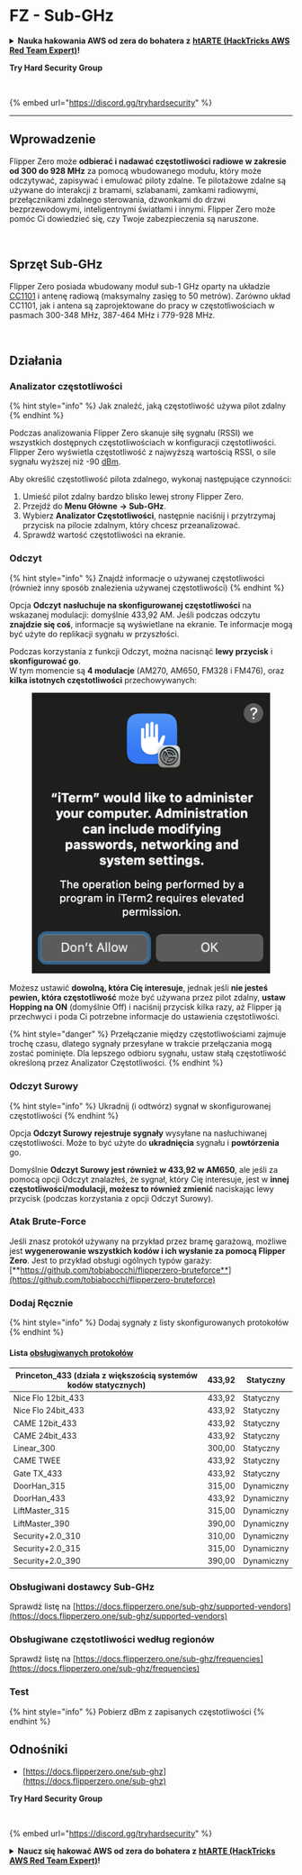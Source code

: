 # FZ - Sub-GHz

<details>

<summary><strong>Nauka hakowania AWS od zera do bohatera z</strong> <a href="https://training.hacktricks.xyz/courses/arte"><strong>htARTE (HackTricks AWS Red Team Expert)</strong></a><strong>!</strong></summary>

Inne sposoby wsparcia HackTricks:

* Jeśli chcesz zobaczyć swoją **firmę reklamowaną w HackTricks** lub **pobrać HackTricks w formacie PDF**, sprawdź [**PLANY SUBSKRYPCYJNE**](https://github.com/sponsors/carlospolop)!
* Zdobądź [**oficjalne gadżety PEASS & HackTricks**](https://peass.creator-spring.com)
* Odkryj [**Rodzinę PEASS**](https://opensea.io/collection/the-peass-family), naszą kolekcję ekskluzywnych [**NFT**](https://opensea.io/collection/the-peass-family)
* **Dołącz do** 💬 [**grupy Discord**](https://discord.gg/hRep4RUj7f) lub [**grupy telegramowej**](https://t.me/peass) lub **śledź** nas na **Twitterze** 🐦 [**@carlospolopm**](https://twitter.com/hacktricks\_live)**.**
* **Podziel się swoimi sztuczkami hakowania, przesyłając PR-y do** [**HackTricks**](https://github.com/carlospolop/hacktricks) i [**HackTricks Cloud**](https://github.com/carlospolop/hacktricks-cloud) na GitHubie.

</details>

**Try Hard Security Group**

<figure><img src="../.gitbook/assets/telegram-cloud-document-1-5159108904864449420.jpg" alt=""><figcaption></figcaption></figure>

{% embed url="https://discord.gg/tryhardsecurity" %}

***

## Wprowadzenie <a href="#kfpn7" id="kfpn7"></a>

Flipper Zero może **odbierać i nadawać częstotliwości radiowe w zakresie od 300 do 928 MHz** za pomocą wbudowanego modułu, który może odczytywać, zapisywać i emulować piloty zdalne. Te pilotażowe zdalne są używane do interakcji z bramami, szlabanami, zamkami radiowymi, przełącznikami zdalnego sterowania, dzwonkami do drzwi bezprzewodowymi, inteligentnymi światłami i innymi. Flipper Zero może pomóc Ci dowiedzieć się, czy Twoje zabezpieczenia są naruszone.

<figure><img src="../../../.gitbook/assets/image (3) (2) (1).png" alt=""><figcaption></figcaption></figure>

## Sprzęt Sub-GHz <a href="#kfpn7" id="kfpn7"></a>

Flipper Zero posiada wbudowany moduł sub-1 GHz oparty na układzie [﻿](https://www.st.com/en/nfc/st25r3916.html#overview)﻿[CC1101](https://www.ti.com/lit/ds/symlink/cc1101.pdf) i antenę radiową (maksymalny zasięg to 50 metrów). Zarówno układ CC1101, jak i antena są zaprojektowane do pracy w częstotliwościach w pasmach 300-348 MHz, 387-464 MHz i 779-928 MHz.

<figure><img src="../../../.gitbook/assets/image (1) (8) (1).png" alt=""><figcaption></figcaption></figure>

## Działania

### Analizator częstotliwości

{% hint style="info" %}
Jak znaleźć, jaką częstotliwość używa pilot zdalny
{% endhint %}

Podczas analizowania Flipper Zero skanuje siłę sygnału (RSSI) we wszystkich dostępnych częstotliwościach w konfiguracji częstotliwości. Flipper Zero wyświetla częstotliwość z najwyższą wartością RSSI, o sile sygnału wyższej niż -90 [dBm](https://en.wikipedia.org/wiki/DBm).

Aby określić częstotliwość pilota zdalnego, wykonaj następujące czynności:

1. Umieść pilot zdalny bardzo blisko lewej strony Flipper Zero.
2. Przejdź do **Menu Główne** **→ Sub-GHz**.
3. Wybierz **Analizator Częstotliwości**, następnie naciśnij i przytrzymaj przycisk na pilocie zdalnym, który chcesz przeanalizować.
4. Sprawdź wartość częstotliwości na ekranie.

### Odczyt

{% hint style="info" %}
Znajdź informacje o używanej częstotliwości (również inny sposób znalezienia używanej częstotliwości)
{% endhint %}

Opcja **Odczyt** **nasłuchuje na skonfigurowanej częstotliwości** na wskazanej modulacji: domyślnie 433,92 AM. Jeśli podczas odczytu **znajdzie się coś**, informacje są wyświetlane na ekranie. Te informacje mogą być użyte do replikacji sygnału w przyszłości.

Podczas korzystania z funkcji Odczyt, można nacisnąć **lewy przycisk** i **skonfigurować go**.\
W tym momencie są **4 modulacje** (AM270, AM650, FM328 i FM476), oraz **kilka istotnych częstotliwości** przechowywanych:

<figure><img src="../../../.gitbook/assets/image (28).png" alt=""><figcaption></figcaption></figure>

Możesz ustawić **dowolną, która Cię interesuje**, jednak jeśli **nie jesteś pewien, która częstotliwość** może być używana przez pilot zdalny, **ustaw Hopping na ON** (domyślnie Off) i naciśnij przycisk kilka razy, aż Flipper ją przechwyci i poda Ci potrzebne informacje do ustawienia częstotliwości.

{% hint style="danger" %}
Przełączanie między częstotliwościami zajmuje trochę czasu, dlatego sygnały przesyłane w trakcie przełączania mogą zostać pominięte. Dla lepszego odbioru sygnału, ustaw stałą częstotliwość określoną przez Analizator Częstotliwości.
{% endhint %}

### **Odczyt Surowy**

{% hint style="info" %}
Ukradnij (i odtwórz) sygnał w skonfigurowanej częstotliwości
{% endhint %}

Opcja **Odczyt Surowy** **rejestruje sygnały** wysyłane na nasłuchiwanej częstotliwości. Może to być użyte do **ukradnięcia** sygnału i **powtórzenia** go.

Domyślnie **Odczyt Surowy jest również w 433,92 w AM650**, ale jeśli za pomocą opcji Odczyt znalazłeś, że sygnał, który Cię interesuje, jest w **innej częstotliwości/modulacji, możesz to również zmienić** naciskając lewy przycisk (podczas korzystania z opcji Odczyt Surowy).

### Atak Brute-Force

Jeśli znasz protokół używany na przykład przez bramę garażową, możliwe jest **wygenerowanie wszystkich kodów i ich wysłanie za pomocą Flipper Zero**. Jest to przykład obsługi ogólnych typów garaży: [**https://github.com/tobiabocchi/flipperzero-bruteforce**](https://github.com/tobiabocchi/flipperzero-bruteforce)

### Dodaj Ręcznie

{% hint style="info" %}
Dodaj sygnały z listy skonfigurowanych protokołów
{% endhint %}

#### Lista [obsługiwanych protokołów](https://docs.flipperzero.one/sub-ghz/add-new-remote) <a href="#id-3iglu" id="id-3iglu"></a>

| Princeton\_433 (działa z większością systemów kodów statycznych) | 433,92 | Statyczny |
| --------------------------------------------------------------- | ------ | ------- |
| Nice Flo 12bit\_433                                             | 433,92 | Statyczny |
| Nice Flo 24bit\_433                                             | 433,92 | Statyczny |
| CAME 12bit\_433                                                 | 433,92 | Statyczny |
| CAME 24bit\_433                                                 | 433,92 | Statyczny |
| Linear\_300                                                     | 300,00 | Statyczny |
| CAME TWEE                                                       | 433,92 | Statyczny |
| Gate TX\_433                                                    | 433,92 | Statyczny |
| DoorHan\_315                                                    | 315,00 | Dynamiczny |
| DoorHan\_433                                                    | 433,92 | Dynamiczny |
| LiftMaster\_315                                                 | 315,00 | Dynamiczny |
| LiftMaster\_390                                                 | 390,00 | Dynamiczny |
| Security+2.0\_310                                               | 310,00 | Dynamiczny |
| Security+2.0\_315                                               | 315,00 | Dynamiczny |
| Security+2.0\_390                                               | 390,00 | Dynamiczny |
### Obsługiwani dostawcy Sub-GHz

Sprawdź listę na [https://docs.flipperzero.one/sub-ghz/supported-vendors](https://docs.flipperzero.one/sub-ghz/supported-vendors)

### Obsługiwane częstotliwości według regionów

Sprawdź listę na [https://docs.flipperzero.one/sub-ghz/frequencies](https://docs.flipperzero.one/sub-ghz/frequencies)

### Test

{% hint style="info" %}
Pobierz dBm z zapisanych częstotliwości
{% endhint %}

## Odnośniki

* [https://docs.flipperzero.one/sub-ghz](https://docs.flipperzero.one/sub-ghz)

**Try Hard Security Group**

<figure><img src="../.gitbook/assets/telegram-cloud-document-1-5159108904864449420.jpg" alt=""><figcaption></figcaption></figure>

{% embed url="https://discord.gg/tryhardsecurity" %}

<details>

<summary><strong>Naucz się hakować AWS od zera do bohatera z</strong> <a href="https://training.hacktricks.xyz/courses/arte"><strong>htARTE (HackTricks AWS Red Team Expert)</strong></a><strong>!</strong></summary>

Inne sposoby wsparcia HackTricks:

* Jeśli chcesz zobaczyć swoją **firmę reklamowaną w HackTricks** lub **pobrać HackTricks w formacie PDF**, sprawdź [**PLANY SUBSKRYPCYJNE**](https://github.com/sponsors/carlospolop)!
* Zdobądź [**oficjalne gadżety PEASS & HackTricks**](https://peass.creator-spring.com)
* Odkryj [**Rodzinę PEASS**](https://opensea.io/collection/the-peass-family), naszą kolekcję ekskluzywnych [**NFT**](https://opensea.io/collection/the-peass-family)
* **Dołącz do** 💬 [**grupy Discord**](https://discord.gg/hRep4RUj7f) lub [**grupy telegramowej**](https://t.me/peass) lub **śledź** nas na **Twitterze** 🐦 [**@carlospolopm**](https://twitter.com/hacktricks\_live)**.**
* **Podziel się swoimi sztuczkami hakerskimi, przesyłając PR-y do** [**HackTricks**](https://github.com/carlospolop/hacktricks) i [**HackTricks Cloud**](https://github.com/carlospolop/hacktricks-cloud) github repos.

</details>
